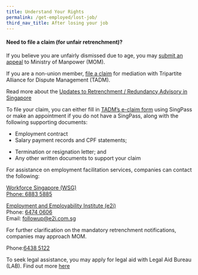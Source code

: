 ```yaml
---
title: Understand Your Rights
permalink: /get-employed/lost-job/
third_nav_title: After losing your job
---
```


#### Need to file a claim (for unfair retrenchment)?
If you believe you are unfairly dismissed due to age, you may [submit an appeal](https://form.gov.sg/#!/5c656ce2a1770a0010563ad4) to Ministry of Manpower (MOM).

If you are a non-union member, [file a claim](https://www.tal.sg/tadm/eservices/employees-file-employment-claim) for mediation with Tripartite Alliance for Dispute Management (TADM).

Read more about the [Updates to Retrenchment / Redundancy Advisory in Singapore](https://www.mom.gov.sg/-/media/mom/documents/employment-practices/guidelines/tripartite-advisory-on-managing-excess-manpower-and-responsible-retrenchment.pdf)

To file your claim, you can either fill in [TADM’s e-claim form](https://services.tadm.sg/claims/services/INDIV/INDIV_CaseAgainstEmpChecker.aspx) using SingPass or make an appointment if you do not have a SingPass, along with the following supporting documents:
	
* Employment contract
* Salary payment records and CPF statements;
- Termination or resignation letter; and
- Any other written documents to support your claim

For assistance on employment facilitation services, companies can contact the following:

[Workforce Singapore (WSG)](www.wsg.gov.sg)<br/>
<a href="tel:+65-6883-5885">Phone: 6883 5885</a> 


[Employment and Employability Institute (e2i)](www.e2i.com.sg)<br/>
Phone: <a href="tel:+65-6474-0606">6474 0606</a><br/>
Email: <a href="mailto: followup@e2i.com.sg">followup@e2i.com.sg</a> 


For further clarification on the mandatory retrenchment notifications, companies may approach MOM.<br/>

Phone:<a href="tel:+65-6438-5122">6438 5122</a><br/>

To seek legal assistance, you may apply for legal aid with Legal Aid Bureau (LAB). Find out more [here](https://lab.mlaw.gov.sg/legal-services/how-do-i-apply-for-legal-aid/)
